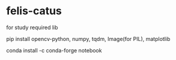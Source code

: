 # felis-catus
for study
required lib

pip install opencv-python, numpy, tqdm, Image(for PIL), matplotlib

conda install -c conda-forge notebook
